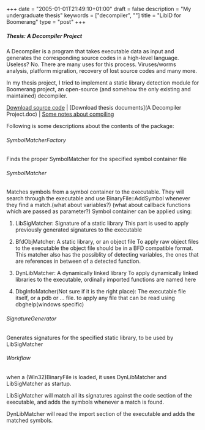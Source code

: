 +++
date = "2005-01-01T21:49:10+01:00"
draft = false
description = "My undergraduate thesis"
keywords = ["decompiler", ""]
title = "LibID for Boomerang"
type = "post"
+++

##### Thesis: A Decompiler Project
A Decompiler is a program that takes executable data as input and generates the corresponding source codes in a high-level language. Useless? No. There are many uses for this process. Viruses/worms analysis, platform migration, recovery of lost source codes and many more.

In my thesis project, I tried to implement a static library detection module for Boomerang project, an open-source (and somehow the only existing and maintained) decompiler.

[Download source code](boomerang_libid.zip) |
[Download thesis documents](A Decompiler Project.doc) |
[Some notes about compiling](compile_libbfd.dll.txt)


Following is some descriptions about the contents of the package:

###### SymbolMatcherFactory

Finds the proper SymbolMatcher for the specified
symbol container file



###### SymbolMatcher

Matches symbols from a symbol container to the executable.
They will search through the executable and use BinaryFile::AddSymbol
whenever they find a match.(what about variables?)
(what about callback functions which are passed as parameter?)
Symbol container can be applied using:

1. LibSigMatcher: Signature of a static library
  This part is used to apply previously generated
  signatures to the executable

2. BfdObjMatcher: A static library, or an object file
  To apply raw object files to the executable
  the object file should be in a BFD compatible
  format. This matcher also has the possiblity
  of detecting variables, the ones that are
  references in between of a detected function.

3. DynLibMatcher: A dynamically linked library
  To apply dynamically linked libraries to the executable,
  ordinally imported functions are named here

4. DbgInfoMatcher(Not sure if it is the right place):
  The executable file itself, or a pdb or ... file.
  to apply any file that can be read using dbghelp(windows specific)


###### SignatureGenerator

Generates signatures for the specified static library,
to be used by LibSigMatcher


###### Workflow

when a (Win32)BinaryFile is loaded, it uses DynLibMatcher
and LibSigMatcher as startup.

LibSigMatcher will match all its signatures against
the code section of the executable, and adds the symbols
whenever a match is found.

DynLibMatcher will read the import section of the
executable and adds the matched symbols.
